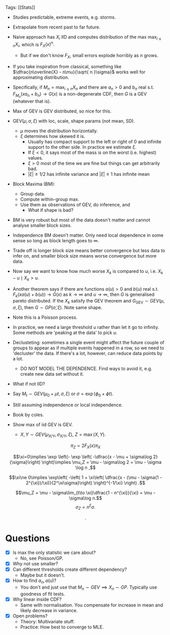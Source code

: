 Tags: [[Stats]]

- Studies predictable, extreme events, e.g. storms.
- Extrapolate from recent past to far future.
- Naive approach has $X_i$ IID and computes distribution of the max $\max_{i\leqslant n} X_i,$ which is $F_X(x)^n.$
	- But if we don't know $F_X,$ small errors explode horribly as $n$ grows.
- If you take inspiration from classical, something like $\dfrac{n\overline{X} - n\mu}{\sqrt{ n }\sigma}$ works well for approximating distribution.
- Specifically, if $M_n = \max_{i\leqslant n}X_n$ and there are $a_n>0$ and $b_n$ real s.t. $F_{M_n}(xa_n + b_n)\to G(x)$ is a non-degenerate CDF, then $G$ is a GEV (whatever that is).
- Max of GEV is GEV distributed, so nice for this.
- $\mathrm{GEV}(\mu,\sigma,\xi)$ with loc, scale, shape params (not mean, SD).
	- $\mu$ moves the distribution horizontally.
	- $\xi$ determines how skewed it is.
		- Usually has compact support to the left or right of $0$ and infinite support to the other side. In practice we estimate $\xi.$
		- If $\xi < 0,$ it says most of the mass is on the worst (i.e. highest) values.
		- $\xi>0$ most of the time we are fine but things can get arbitrarily bad.
		- $|\xi|\geqslant1/2$ has infinite variance and $|\xi|\geqslant1$ has infinite mean
- Block Maxima (BM):
	- Group data.
	- Compute within-group max.
	- Use them as observations of GEV, do inference, and 
		- What if shape is bad?
- BM is very robust but most of the data doesn't matter and cannot analyse smaller block sizes.
- Independence BM doesn't matter. Only need local dependence in some sense so long as block length goes to $\infty.$
- Trade off is longer block size means better convergence but less data to infer on, and smaller block size means worse convergence but more data.
- Now say we want to know how much worse $X_k$ is compared to $u,$ i.e. $X_k - u\mid X_k>u.$
- Another theorem says if there are functions $a(u)>0$ and $b(u)$ real s.t. $F_{k}(xa(u) + b(u))\to G(x)$ as $k\to\infty$ and $u\to\infty,$ then $G$ is generalised pareto distributed. If the $X_k$ satisfy the GEV theorem and $G_{\mathrm{GEV}}\sim GEV(\mu,\sigma,\xi),$ then $G\sim GP(\widetilde{\sigma},\xi).$ Note same shape.
- Note this is a Poisson process.
- In practice, we need a large threshold $u$ rather than let it go to infinity. Some methods are 'peaking at the data' to pick $u.$
- Declusteting: sometimes a single event might affect the future couple of groups to appear as if multiple events happened in a row, so we need to 'decluster' the data. If there's a lot, however, can reduce data points by a lot.
	- DO NOT MODEL THE DEPENDENCE. Find ways to avoid it, e.g. create new data set without it.
- What if not IID?
- Say $M_t\sim GEV(\mu_0 + \mu t, \sigma,\xi)$ or $\sigma = \exp(\phi_0 + \phi t).$
- Still assuming independence or local independence.

- Book by coles.

- Show max of iid GEV is GEV.
	- $X,Y\sim GEV(\mu_{X/Y},\sigma_{X/Y},\xi),$ $Z = \max(X,Y).$

$$\pi_Z = 2F_X(x)\pi_X$$

$$\xi=0\implies \exp \left(- \exp \left( -\dfrac{x - \mu + \sigma\log 2}{\sigma}\right)  \right)\implies \mu_Z = \mu - \sigma\log 2 = \mu - \sigma \log n ,$$

$$\xi\ne 0\implies \exp\left( -\left( 1 + \xi\left( \dfrac{x - (\mu - \sigma(1 - 2^{\xi})/\xi)}{2^\xi\sigma}\right)  \right)^{-1/\xi}  \right) .$$

$$\mu_Z = \mu - \sigma\lim_{t\to \xi}\dfrac{1 - n^{\xi}}{\xi} = \mu - \sigma\log n.$$
$$\sigma_Z = n^\xi \sigma.$$

$$.$$



# Questions
- [x] Is max the only statistic we care about?
	- No, see Poisson/GP.
- [x] Why not use smaller?
- [x] Can different thresholds create different dependency?
	- Maybe but it doesn't.
- [x] How to find $a_n,a(u)$?
	- You don't and just use that $M_n\sim GEV\implies X_n\sim GP.$ Typically use goodness of fit tests.
- [x] Why linear inside CDF?
	- Same with normalisation. You compensate for increase in mean and likely decrease in variance.
- [x] Open problems?
	- Theory: Multivariate stuff.
	- Practice: How best to converge to MLE.